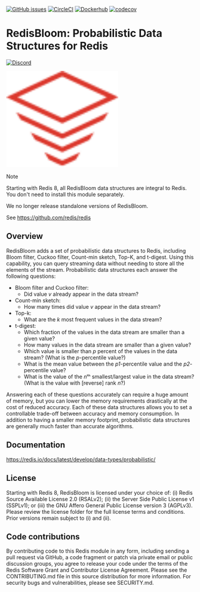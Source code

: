 [![GitHub issues](https://img.shields.io/github/release/RedisLabsModules/redisbloom.svg)](https://github.com/RedisBloom/RedisBloom/releases/latest)
[![CircleCI](https://circleci.com/gh/RedisBloom/RedisBloom.svg?style=svg)](https://circleci.com/gh/RedisBloom/RedisBloom)
[![Dockerhub](https://img.shields.io/docker/pulls/redis/redis-stack-server?label=redis-stack-server)](https://img.shields.io/docker/pulls/redis/redis-stack-server)
[![codecov](https://codecov.io/gh/RedisBloom/RedisBloom/branch/master/graph/badge.svg)](https://codecov.io/gh/RedisBloom/RedisBloom)

# RedisBloom: Probabilistic Data Structures for Redis

[![Discord](https://img.shields.io/discord/697882427875393627?style=flat-square)](https://discord.gg/wXhwjCQ)

<img src="docs/docs/images/logo.svg" alt="logo" width="300"/>

> [!NOTE]
> Starting with Redis 8, all RedisBloom data structures are integral to Redis. You don't need to install this module separately.
>
> We no longer release standalone versions of RedisBloom.
>
> See https://github.com/redis/redis

## Overview

RedisBloom adds a set of probabilistic data structures to Redis, including Bloom filter, Cuckoo filter, Count-min sketch, Top-K, and t-digest. Using this capability, you can query streaming data without needing to store all the elements of the stream. Probabilistic data structures each answer the following questions:

- Bloom filter and Cuckoo filter:
  -  Did value _v_ already appear in the data stream?
- Count-min sketch:
  - How many times did value _v_ appear in the data stream?
- Top-k:
  - What are the _k_ most frequent values in the data stream?
- t-digest:
  - Which fraction of the values in the data stream are smaller than a given value?
  - How many values in the data stream are smaller than a given value?
  - Which value is smaller than _p_ percent of the values in the data stream? (What is the _p_-percentile value?)
  - What is the mean value between the _p1_-percentile value and the _p2_-percentile value?
  - What is the value of the *n*ᵗʰ smallest/largest value in the data stream? (What is the value with [reverse] rank _n_?)

Answering each of these questions accurately can require a huge amount of memory, but you can lower the memory requirements drastically at the cost of reduced accuracy. Each of these data structures allows you to set a controllable trade-off between accuracy and memory consumption. In addition to having a smaller memory footprint, probabilistic data structures are generally much faster than accurate algorithms.

## Documentation

https://redis.io/docs/latest/develop/data-types/probabilistic/

## License

Starting with Redis 8, RedisBloom is licensed under your choice of: (i) Redis Source Available License 2.0 (RSALv2); (ii) the Server Side Public License v1 (SSPLv1); or (iii) the GNU Affero General Public License version 3 (AGPLv3). Please review the license folder for the full license terms and conditions. Prior versions remain subject to (i) and (ii).

## Code contributions

By contributing code to this Redis module in any form, including sending a pull request via GitHub, a code fragment or patch via private email or public discussion groups, you agree to release your code under the terms of the Redis Software Grant and Contributor License Agreement. Please see the CONTRIBUTING.md file in this source distribution for more information. For security bugs and vulnerabilities, please see SECURITY.md. 
